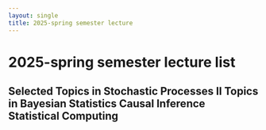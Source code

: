 ```yaml
--- 
layout: single
title: 2025-spring semester lecture
---
```


# 2025-spring semester lecture list

Selected Topics in Stochastic Processes Ⅱ
Topics in Bayesian Statistics
Causal Inference
Statistical Computing
---

